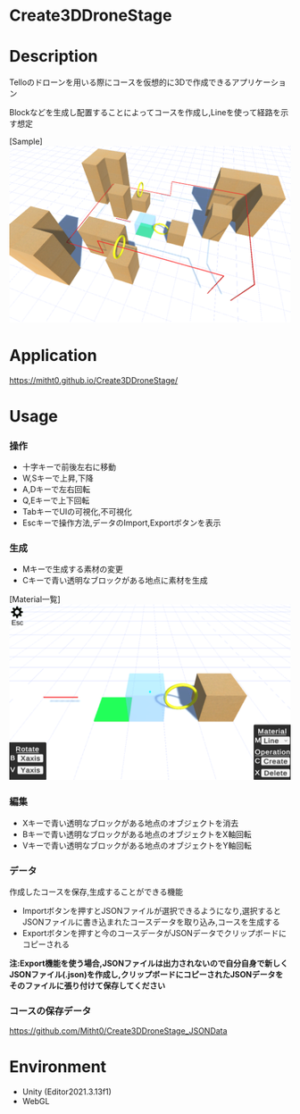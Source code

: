 # Create3DDroneStage

# Description
Telloのドローンを用いる際にコースを仮想的に3Dで作成できるアプリケーション

Blockなどを生成し配置することによってコースを作成し,Lineを使って経路を示す想定

[Sample]
![TestData Image](README_image/TestData.png)

# Application
https://mitht0.github.io/Create3DDroneStage/


# Usage
### 操作
- 十字キーで前後左右に移動
- W,Sキーで上昇,下降
- A,Dキーで左右回転
- Q,Eキーで上下回転
- TabキーでUIの可視化,不可視化
- Escキーで操作方法,データのImport,Exportボタンを表示
### 生成
- Mキーで生成する素材の変更
- Cキーで青い透明なブロックがある地点に素材を生成

[Material一覧]
![Material Image](README_image/Material.png)
### 編集
- Xキーで青い透明なブロックがある地点のオブジェクトを消去
- Bキーで青い透明なブロックがある地点のオブジェクトをX軸回転
- Vキーで青い透明なブロックがある地点のオブジェクトをY軸回転
### データ
作成したコースを保存,生成することができる機能
- Importボタンを押すとJSONファイルが選択できるようになり,選択するとJSONファイルに書き込まれたコースデータを取り込み,コースを生成する
- Exportボタンを押すと今のコースデータがJSONデータでクリップボードにコピーされる

**注:Export機能を使う場合,JSONファイルは出力されないので自分自身で新しくJSONファイル(.json)を作成し,クリップボードにコピーされたJSONデータをそのファイルに張り付けて保存してください**

### コースの保存データ
https://github.com/Mitht0/Create3DDroneStage_JSONData


# Environment
- Unity (Editor2021.3.13f1)
- WebGL
